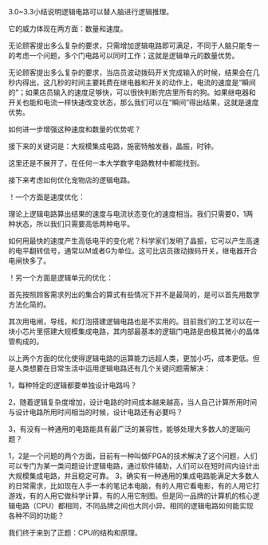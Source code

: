 3.0~3.3小结说明逻辑电路可以替人脑进行逻辑推理。

它的威力体现在两方面：数量和速度。

无论顾客提出多么复杂的要求，只需增加逻辑电路即可满足，不同于人脑只能专一的考虑一个问题，多个门电路可以同时工作；这就是逻辑单元的数量优势。

无论顾客提出多么复杂的要求，当店员波动拨码开关完成输入的时候，结果会在几秒内得出，这几秒的时间主要耗费在继电器和开关的动作上，电流的速度是“瞬间的”；如果店员输入的速度足够快，可以很快判断完店里所有的狗。如果继电器和开关也能和电流一样快速改变状态，那么我们可以在“瞬间”得出结果，这就是速度优势。

如何进一步增强这种速度和数量的优势呢？

接下来的关键词是：大规模集成电路，施密特触发器，晶振，时钟。

这里还是不展开了，在任何一本大学数字电路教材中都能找到。

接下来考虑如何优化宠物店的逻辑电路。

！一个方面是速度优化：

理论上逻辑电路算出结果的速度与电流状态变化的速度相当。我们只需要0，1两种状态，所以我们只需要高低两种电平。

如何用最快的速度产生高低电平的变化呢？科学家们发明了晶振，它可以产生高速的电平翻转信号，通常以M或者G为单位。这可比店员拨动拨码开关，继电器开合电闸快多了。

！另一个方面是逻辑单元的优化：

首先按照顾客需求列出的集合的算式有些情况下并不是最简的，是可以首先用数学方法化简的。

其次用电闸，导线，和灯泡搭建逻辑电路也是不实用的。目前我们的工艺可以在一块小芯片里搭建大规模集成电路，其内部最基本的逻辑门电路是由极其微小的晶体管构成的。



以上两个方面的优化使得逻辑电路的运算能力远超人类，更加小巧，成本更低。但是人类想要在日常生活中运用逻辑电路还有几个关键问题需解决：

1，每种特定的逻辑都要单独设计电路吗？

2，随着逻辑复杂度增加，设计电路的时间成本越来越高，当人自己计算所用时间与设计电路所用时间相当的时候，设计电路还有必要吗？

3，有没有一种通用的电路能具有最广泛的兼容性，能够处理大多数人的逻辑问题？



1，2是一个问题的两个方面，目前有一种叫做FPGA的技术解决了这个问题，人们可以专门为某一类问题设计逻辑电路，通过软件辅助，人们可以在短时间内设计出大规模集成电路，并且稳定可靠。
3，确实有一种通用的集成电路能满足大多数人的日常需求，比如现在人手一本的笔记本电脑，有的人用它看电影，有的人用它打游戏，有的人用它做科学计算，有的人用它制图。但是同一品牌的计算机的核心逻辑电路（CPU）都相同，不同品牌之间也大同小异。相同的逻辑电路如何能实现各种不同的功能？

我们终于来到了正题：CPU的结构和原理。